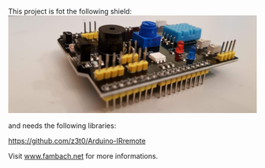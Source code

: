 
This project is fot the following shield:
![Image of shield](./img/MultiSensorShield-perspective.jpg)


and needs the following libraries:

https://github.com/z3t0/Arduino-IRremote


Visit www.fambach.net for more informations.

